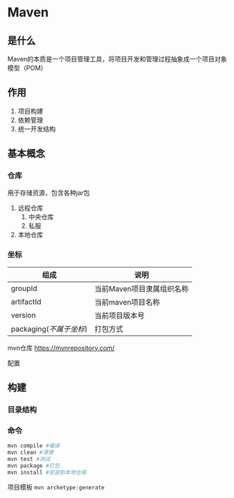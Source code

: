 # Maven

## 是什么

Maven的本质是一个项目管理工具，将项目开发和管理过程抽象成一个项目对象模型（POM）

## 作用

1. 项目构建
2. 依赖管理
3. 统一开发结构

## 基本概念

### 仓库

用于存储资源，包含各种jar包

1. 远程仓库
   1. 中央仓库
   2. 私服
2. 本地仓库

### 坐标

|组成|说明|
|-|-|
|groupId|当前Maven项目隶属组织名称|
|artifactId|当前maven项目名称|
|version|当前项目版本号|
|packaging(*不属于坐标*)|打包方式|

mvn仓库 <https://mvnrepository.com/>

配置

## 构建

### 目录结构

### 命令

```powershell
mvn compile #编译
mvn clean #清理
mvn test #测试
mvn package #打包
mvn install #安装到本地仓库
```

项目模板  `mvn archetype:generate`